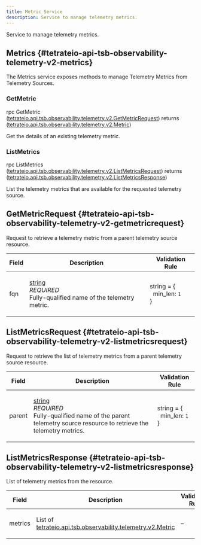 ```yaml
---
title: Metric Service
description: Service to manage telemetry metrics.
---
```



<!-- WARNING: This page is generated. Please take a look at extensions/plugin-service-bridge-api-docs/src/files/doc/page.ejs -->

Service to manage telemetry metrics.


## Metrics {#tetrateio-api-tsb-observability-telemetry-v2-metrics}

The Metrics service exposes methods to manage Telemetry Metrics from Telemetry Sources.


### GetMetric

<PanelContent>
<PanelContentCode>

rpc GetMetric ([tetrateio.api.tsb.observability.telemetry.v2.GetMetricRequest](../../../../tsb/observability/telemetry/v2/metric_service#tetrateio-api-tsb-observability-telemetry-v2-getmetricrequest)) returns ([tetrateio.api.tsb.observability.telemetry.v2.Metric](../../../../tsb/observability/telemetry/v2/metric#tetrateio-api-tsb-observability-telemetry-v2-metric))

</PanelContentCode>



Get the details of an existing telemetry metric.

</PanelContent>

### ListMetrics

<PanelContent>
<PanelContentCode>

rpc ListMetrics ([tetrateio.api.tsb.observability.telemetry.v2.ListMetricsRequest](../../../../tsb/observability/telemetry/v2/metric_service#tetrateio-api-tsb-observability-telemetry-v2-listmetricsrequest)) returns ([tetrateio.api.tsb.observability.telemetry.v2.ListMetricsResponse](../../../../tsb/observability/telemetry/v2/metric_service#tetrateio-api-tsb-observability-telemetry-v2-listmetricsresponse))

</PanelContentCode>



List the telemetry metrics that are available for the requested telemetry source.

</PanelContent>






## GetMetricRequest {#tetrateio-api-tsb-observability-telemetry-v2-getmetricrequest}

Request to retrieve a telemetry metric from a parent telemetry source resource.



  
<div class="generated-table"></div>

<table>
<thead>
<tr>
<th>Field</th>
<th class="description">Description</th>
<th>Validation Rule</th>
</tr>
</thead>
    
<tr>
<td>


fqn

</td>

<td>

[string](https://developers.google.com/protocol-buffers/docs/proto3#scalar) <br/> _REQUIRED_ <br/> Fully-qualified name of the telemetry metric.

</td>

<td>

string = {<br/>&nbsp;&nbsp;min_len: `1`<br/>}<br/>

</td>
</tr>
    
</table>
  


## ListMetricsRequest {#tetrateio-api-tsb-observability-telemetry-v2-listmetricsrequest}

Request to retrieve the list of telemetry metrics from a parent telemetry source resource.



  
<div class="generated-table"></div>

<table>
<thead>
<tr>
<th>Field</th>
<th class="description">Description</th>
<th>Validation Rule</th>
</tr>
</thead>
    
<tr>
<td>


parent

</td>

<td>

[string](https://developers.google.com/protocol-buffers/docs/proto3#scalar) <br/> _REQUIRED_ <br/> Fully-qualified name of the parent telemetry source resource to retrieve the telemetry metrics.

</td>

<td>

string = {<br/>&nbsp;&nbsp;min_len: `1`<br/>}<br/>

</td>
</tr>
    
</table>
  


## ListMetricsResponse {#tetrateio-api-tsb-observability-telemetry-v2-listmetricsresponse}

List of telemetry metrics from the resource.



  
<div class="generated-table"></div>

<table>
<thead>
<tr>
<th>Field</th>
<th class="description">Description</th>
<th>Validation Rule</th>
</tr>
</thead>
    
<tr>
<td>


metrics

</td>

<td>

List of [tetrateio.api.tsb.observability.telemetry.v2.Metric](../../../../tsb/observability/telemetry/v2/metric#tetrateio-api-tsb-observability-telemetry-v2-metric) <br/> 

</td>

<td>

&ndash;

</td>
</tr>
    
</table>
  



